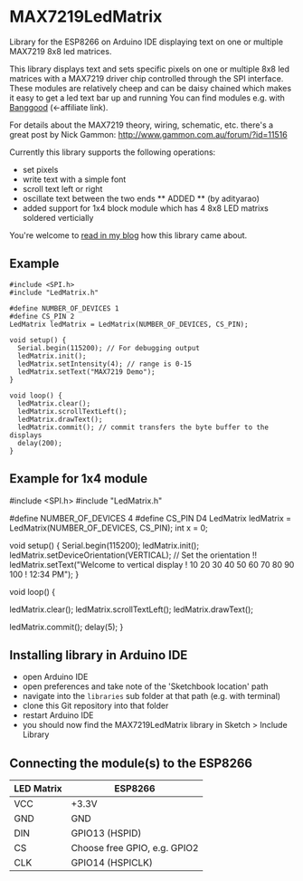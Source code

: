 # MAX7219LedMatrix
Library for the ESP8266 on Arduino IDE displaying text on one or multiple MAX7219 8x8 led matrices.

This library displays text and sets specific pixels on one or multiple 8x8 led matrices with a MAX7219 driver chip controlled through the SPI interface.
These modules are relatively cheep and can be daisy chained which makes it easy to get a led text bar up and running
You can find modules e.g. with [Banggood](http://www.banggood.com/2Pcs-MAX7219-Dot-Matrix-MCU-LED-Display-Control-Module-Kit-For-Arduino-p-945280.html?p=0P21061109440201501M) (<-affiliate link).

For details about the MAX7219 theory, wiring, schematic, etc. there's a great post by Nick Gammon: http://www.gammon.com.au/forum/?id=11516 
  
Currently this library supports the following operations:

- set pixels
- write text with a simple font
- scroll text left or right 
- oscillate text between the two ends
** ADDED ** (by adityarao)
- added support for 1x4 block module which has 4 8x8 LED matrixs soldered verticially 
  
You're welcome to [read in my blog](http://blog.squix.ch/2015/04/esp8266arduino-max7219-8x8-led-matrix.html) how this library came about.

## Example

```
#include <SPI.h>
#include "LedMatrix.h"

#define NUMBER_OF_DEVICES 1
#define CS_PIN 2
LedMatrix ledMatrix = LedMatrix(NUMBER_OF_DEVICES, CS_PIN);

void setup() {
  Serial.begin(115200); // For debugging output
  ledMatrix.init();
  ledMatrix.setIntensity(4); // range is 0-15
  ledMatrix.setText("MAX7219 Demo");
}

void loop() {
  ledMatrix.clear();
  ledMatrix.scrollTextLeft();
  ledMatrix.drawText();
  ledMatrix.commit(); // commit transfers the byte buffer to the displays
  delay(200);
}
```

## Example for 1x4 module 

#include <SPI.h>
#include "LedMatrix.h"


#define NUMBER_OF_DEVICES 4
#define CS_PIN D4
LedMatrix ledMatrix = LedMatrix(NUMBER_OF_DEVICES, CS_PIN);
int x = 0;
  
void setup() {
  Serial.begin(115200);
  ledMatrix.init();
  ledMatrix.setDeviceOrientation(VERTICAL); // Set the orientation !!
  ledMatrix.setText("Welcome to vertical display ! 10 20 30 40 50 60 70 80 90 100 ! 12:34 PM");
}

void loop() {

  ledMatrix.clear();
  ledMatrix.scrollTextLeft();
  ledMatrix.drawText();

  ledMatrix.commit();
  delay(5);
}


## Installing library in Arduino IDE
- open Arduino IDE
- open preferences and take note of the 'Sketchbook location' path
- navigate into the `libraries` sub folder at that path (e.g. with terminal)
- clone this Git repository into that folder
- restart Arduino IDE
- you should now find the MAX7219LedMatrix library in Sketch > Include Library

## Connecting the module(s) to the ESP8266

|LED Matrix |	ESP8266                     |
|-----------|-----------------------------|
|VCC        |	+3.3V                       |
|GND	      | GND                         |
|DIN	      |GPIO13 (HSPID)               |
|CS	        |Choose free GPIO, e.g. GPIO2 |
|CLK	      |GPIO14 (HSPICLK)             |
